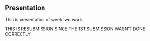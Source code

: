 ## Presentation

This is presentation of week two work.

THIS IS RESUBMISSION SINCE THE 1ST SUBMISSION WASN'T DONE CORRECTLY.
